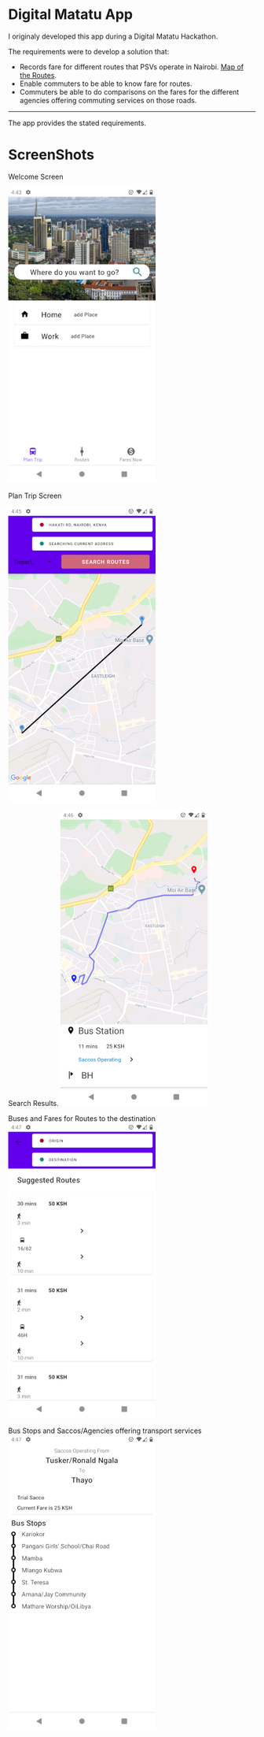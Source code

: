 # Digital Matatu App  

I originaly developed this app during a Digital Matatu Hackathon.  

The requirements were to develop a solution that:  
  - Records fare for different routes that PSVs operate in Nairobi. 
  [Map of the Routes](http://www.digitalmatatus.com/map.html "Digital Matatu Data").
  - Enable commuters to be able to know fare for routes.
  - Commuters be able to do comparisons on the fares for the different agencies offering commuting services on those roads.  
  
  - - -  
  
The app provides the stated requirements.
  
ScreenShots
===========

Welcome Screen
  
![Welcome Page]( docs_images/image1.jpg "Welcome Page")  

Plan Trip Screen
  
![]( docs_images/image2.jpg "Search For Available means to get to destination")

Search Results.
![]( docs_images/image3.jpg "Route Search Results")

Buses and Fares for Routes to the destination
![]( docs_images/image4.jpg "Route Legs and Fares for each Leg.")

Bus Stops and Saccos/Agencies offering transport services
![]( docs_images/image5.jpg "Bus Stops and Saccos")


